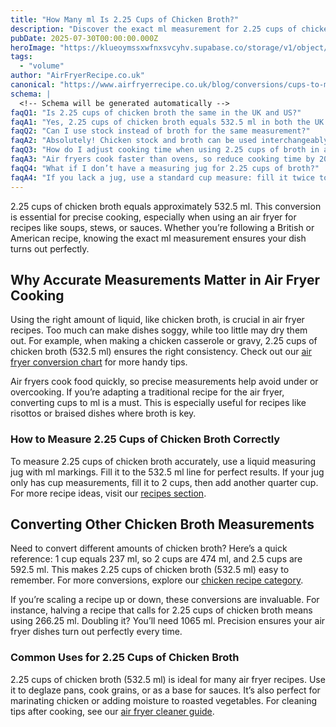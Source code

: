 ```yaml
---
title: "How Many ml Is 2.25 Cups of Chicken Broth?"
description: "Discover the exact ml measurement for 2.25 cups of chicken broth and simplify your cooking conversions with this easy guide."
pubDate: 2025-07-30T00:00:00.000Z
heroImage: "https://klueoymssxwfnxsvcyhv.supabase.co/storage/v1/object/public/Shmucket/how-many-ml-is-2-25-cups-of-chicken-broth.webp"
tags:
  - "volume"
author: "AirFryerRecipe.co.uk"
canonical: "https://www.airfryerrecipe.co.uk/blog/conversions/cups-to-ml/how-many-ml-is-2-25-cups-of-chicken-broth"
schema: |
  <!-- Schema will be generated automatically -->
faqQ1: "Is 2.25 cups of chicken broth the same in the UK and US?"
faqA1: "Yes, 2.25 cups of chicken broth equals 532.5 ml in both the UK and US. While cup sizes can vary slightly by country, the standard metric conversion remains consistent for liquid measurements like broth."
faqQ2: "Can I use stock instead of broth for the same measurement?"
faqA2: "Absolutely! Chicken stock and broth can be used interchangeably in most recipes, including air fryer dishes. Just ensure you measure 2.25 cups (532.5 ml) of either for accurate results."
faqQ3: "How do I adjust cooking time when using 2.25 cups of broth in an air fryer?"
faqA3: "Air fryers cook faster than ovens, so reduce cooking time by 20-25% when using liquids like broth. Keep an eye on dishes to prevent over-reducing or splattering."
faqQ4: "What if I don’t have a measuring jug for 2.25 cups of broth?"
faqA4: "If you lack a jug, use a standard cup measure: fill it twice to 1 cup, then once to ¼ cup. For ml accuracy, a kitchen scale set to grams (1 ml ≈ 1 g for broth) can also work."
---
```

<p>2.25 cups of chicken broth equals approximately 532.5 ml. This conversion is essential for precise cooking, especially when using an air fryer for recipes like soups, stews, or sauces. Whether you’re following a British or American recipe, knowing the exact ml measurement ensures your dish turns out perfectly.</p>  

<h2>Why Accurate Measurements Matter in Air Fryer Cooking</h2>  
<p>Using the right amount of liquid, like chicken broth, is crucial in air fryer recipes. Too much can make dishes soggy, while too little may dry them out. For example, when making a chicken casserole or gravy, 2.25 cups of chicken broth (532.5 ml) ensures the right consistency. Check out our <a href=https://www.airfryerrecipe.co.uk/air-fryer-conversion-chart>air fryer conversion chart</a> for more handy tips.</p>  

<p>Air fryers cook food quickly, so precise measurements help avoid under or overcooking. If you’re adapting a traditional recipe for the air fryer, converting cups to ml is a must. This is especially useful for recipes like risottos or braised dishes where broth is key.</p>  

<h3>How to Measure 2.25 Cups of Chicken Broth Correctly</h3>  
<p>To measure 2.25 cups of chicken broth accurately, use a liquid measuring jug with ml markings. Fill it to the 532.5 ml line for perfect results. If your jug only has cup measurements, fill it to 2 cups, then add another quarter cup. For more recipe ideas, visit our <a href=https://www.airfryerrecipe.co.uk/recipes>recipes section</a>.</p>  

<h2>Converting Other Chicken Broth Measurements</h2>  
<p>Need to convert different amounts of chicken broth? Here’s a quick reference: 1 cup equals 237 ml, so 2 cups are 474 ml, and 2.5 cups are 592.5 ml. This makes 2.25 cups of chicken broth (532.5 ml) easy to remember. For more conversions, explore our <a href=https://www.airfryerrecipe.co.uk/recipe-category/chicken>chicken recipe category</a>.</p>  

<p>If you’re scaling a recipe up or down, these conversions are invaluable. For instance, halving a recipe that calls for 2.25 cups of chicken broth means using 266.25 ml. Doubling it? You’ll need 1065 ml. Precision ensures your air fryer dishes turn out perfectly every time.</p>  

<h3>Common Uses for 2.25 Cups of Chicken Broth</h3>  
<p>2.25 cups of chicken broth (532.5 ml) is ideal for many air fryer recipes. Use it to deglaze pans, cook grains, or as a base for sauces. It’s also perfect for marinating chicken or adding moisture to roasted vegetables. For cleaning tips after cooking, see our <a href=https://www.airfryerrecipe.co.uk/air-fryer-cleaner>air fryer cleaner guide</a>.</p>
